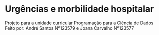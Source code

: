 # Urgências e morbilidade hospitalar
Projeto para a unidade curricular Programação para a Ciência de Dados
Feito por: André Santos Nº123579 e Joana Carvalho Nº123577